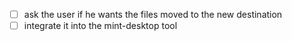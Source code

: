 - [ ] ask the user if he wants the files moved to the new destination
- [ ] integrate it into the mint-desktop tool
